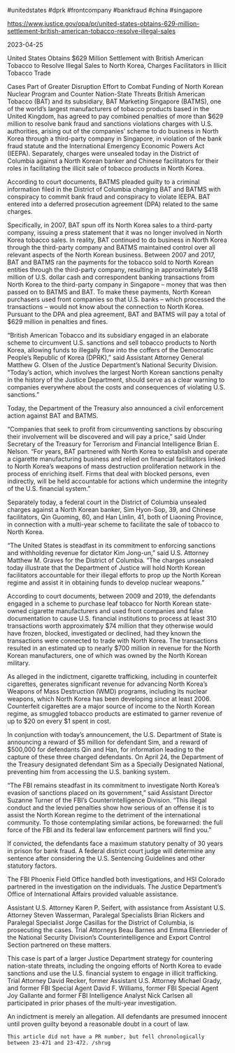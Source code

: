 #unitedstates 
#dprk
#frontcompany 
#bankfraud
#china 
#singapore

https://www.justice.gov/opa/pr/united-states-obtains-629-million-settlement-british-american-tobacco-resolve-illegal-sales

2023-04-25

United States Obtains $629 Million Settlement with British American Tobacco to Resolve Illegal Sales to North Korea, Charges Facilitators in Illicit Tobacco Trade

Cases Part of Greater Disruption Effort to Combat Funding of North Korean Nuclear Program and Counter Nation-State Threats
British American Tobacco (BAT) and its subsidiary, BAT Marketing Singapore (BATMS), one of the world’s largest manufacturers of tobacco products based in the United Kingdom, has agreed to pay combined penalties of more than $629 million to resolve bank fraud and sanctions violations charges with U.S. authorities, arising out of the companies’ scheme to do business in North Korea through a third-party company in Singapore, in violation of the bank fraud statute and the International Emergency Economic Powers Act (IEEPA). Separately, charges were unsealed today in the District of Columbia against a North Korean banker and Chinese facilitators for their roles in facilitating the illicit sale of tobacco products in North Korea.

According to court documents, BATMS pleaded guilty to a criminal information filed in the District of Columbia charging BAT and BATMS with conspiracy to commit bank fraud and conspiracy to violate IEEPA. BAT entered into a deferred prosecution agreement (DPA) related to the same charges.

Specifically, in 2007, BAT spun off its North Korea sales to a third-party company, issuing a press statement that it was no longer involved in North Korea tobacco sales. In reality, BAT continued to do business in North Korea through the third-party company and BATMS maintained control over all relevant aspects of the North Korean business. Between 2007 and 2017, BAT and BATMS ran the payments for the tobacco sold to North Korean entities through the third-party company, resulting in approximately $418 million of U.S. dollar cash and correspondent banking transactions from North Korea to the third-party company in Singapore – money that was then passed on to BATMS and BAT. To make these payments, North Korean purchasers used front companies so that U.S. banks – which processed the transactions – would not know about the connection to North Korea. Pursuant to the DPA and plea agreement, BAT and BATMS will pay a total of $629 million in penalties and fines.

“British American Tobacco and its subsidiary engaged in an elaborate scheme to circumvent U.S. sanctions and sell tobacco products to North Korea, allowing funds to illegally flow into the coffers of the Democratic People’s Republic of Korea (DPRK),” said Assistant Attorney General Matthew G. Olsen of the Justice Department’s National Security Division. “Today’s action, which involves the largest North Korean sanctions penalty in the history of the Justice Department, should serve as a clear warning to companies everywhere about the costs and consequences of violating U.S. sanctions.”

Today, the Department of the Treasury also announced a civil enforcement action against BAT and BATMS.

“Companies that seek to profit from circumventing sanctions by obscuring their involvement will be discovered and will pay a price,” said Under Secretary of the Treasury for Terrorism and Financial Intelligence Brian E. Nelson. “For years, BAT partnered with North Korea to establish and operate a cigarette manufacturing business and relied on financial facilitators linked to North Korea’s weapons of mass destruction proliferation network in the process of enriching itself. Firms that deal with blocked persons, even indirectly, will be held accountable for actions which undermine the integrity of the U.S. financial system.”

Separately today, a federal court in the District of Columbia unsealed charges against a North Korean banker, Sim Hyon-Sop, 39, and Chinese facilitators, Qin Guoming, 60, and Han Linlin, 41, both of Liaoning Province, in connection with a multi-year scheme to facilitate the sale of tobacco to North Korea.

“The United States is steadfast in its commitment to enforcing sanctions and withholding revenue for dictator Kim Jong-un,” said U.S. Attorney Matthew M. Graves for the District of Columbia. “The charges unsealed today illustrate that the Department of Justice will hold North Korean facilitators accountable for their illegal efforts to prop up the North Korean regime and assist it in obtaining funds to develop nuclear weapons.”

According to court documents, between 2009 and 2019, the defendants engaged in a scheme to purchase leaf tobacco for North Korean state-owned cigarette manufacturers and used front companies and false documentation to cause U.S. financial institutions to process at least 310 transactions worth approximately $74 million that they otherwise would have frozen, blocked, investigated or declined, had they known the transactions were connected to trade with North Korea. The transactions resulted in an estimated up to nearly $700 million in revenue for the North Korean manufacturers, one of which was owned by the North Korean military.

As alleged in the indictment, cigarette trafficking, including in counterfeit cigarettes, generates significant revenue for advancing North Korea’s Weapons of Mass Destruction (WMD) programs, including its nuclear weapons, which North Korea has been developing since at least 2006. Counterfeit cigarettes are a major source of income to the North Korean regime, as smuggled tobacco products are estimated to garner revenue of up to $20 on every $1 spent in cost.

In conjunction with today’s announcement, the U.S. Department of State is announcing a reward of $5 million for defendant Sim, and a reward of $500,000 for defendants Qin and Han, for information leading to the capture of these three charged defendants. On April 24, the Department of the Treasury designated defendant Sim as a Specially Designated National, preventing him from accessing the U.S. banking system.

“The FBI remains steadfast in its commitment to investigate North Korea’s evasion of sanctions placed on its government,” said Assistant Director Suzanne Turner of the FBI’s Counterintelligence Division. “This illegal conduct and the levied penalties show how serious of an offense it is to assist the North Korean regime to the detriment of the international community. To those contemplating similar actions, be forewarned: the full force of the FBI and its federal law enforcement partners will find you.”

If convicted, the defendants face a maximum statutory penalty of 30 years in prison for bank fraud. A federal district court judge will determine any sentence after considering the U.S. Sentencing Guidelines and other statutory factors.

The FBI Phoenix Field Office handled both investigations, and HSI Colorado partnered in the investigation on the individuals. The Justice Department’s Office of International Affairs provided valuable assistance.

Assistant U.S. Attorney Karen P. Seifert, with assistance from Assistant U.S. Attorney Steven Wasserman, Paralegal Specialists Brian Rickers and Paralegal Specialist Jorge Casillas for the District of Columbia, is prosecuting the cases. Trial Attorneys Beau Barnes and Emma Ellenrieder of the National Security Division’s Counterintelligence and Export Control Section partnered on these matters.

This case is part of a larger Justice Department strategy for countering nation-state threats, including the ongoing efforts of North Korea to evade sanctions and use the U.S. financial system to engage in illicit trafficking. Trial Attorney David Recker, former Assistant U.S. Attorney Michael Grady, and former FBI Special Agent David F. Williams, former FBI Special Agent Joy Gallante and former FBI Intelligence Analyst Nick Carlsen all participated in prior phases of the multi-year investigation.

An indictment is merely an allegation. All defendants are presumed innocent until proven guilty beyond a reasonable doubt in a court of law.



```
This article did not have a PR number, but fell chronologically between 23-471 and 23-472. /shrug
```
